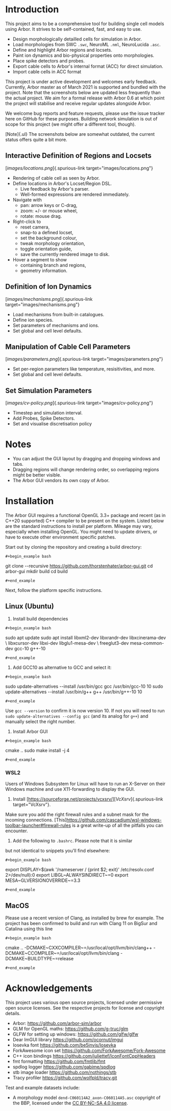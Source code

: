 # Introduction

This project aims to be a comprehensive tool for building single cell
models using Arbor. It strives to be self-contained, fast, and easy to
use.

-   Design morphologically detailled cells for simulation in Arbor.
-   Load morphologies from SWC `.swc`, NeuroML `.nml`, NeuroLucida
    `.asc`.
-   Define and highlight Arbor regions and locsets.
-   Paint ion dynamics and bio-physical properties onto morphologies.
-   Place spike detectors and probes.
-   Export cable cells to Arbor\'s internal format (ACC) for direct
    simulation.
-   Import cable cells in ACC format

This project is under active development and welcomes early feedback.
Currently, Arbor master as of March 2021 is supported and bundled with
the project. Note that the screenshots below are updated less frequently
than the actual project. We aim for a formal release with Arbor 0.6 at
which point the project will stabilise and receive regular updates
alongside Arbor.

We welcome bug reports and feature requests, please use the issue
tracker here on GitHub for these purposes. Building network simulation
is out of scope for this project (we might offer a different tool,
though).

[Note]{.ul} The screenshots below are somewhat outdated, the current
status offers quite a bit more.

## Interactive Definition of Regions and Locsets

[*images/locations.png*]{.spurious-link target="images/locations.png"}

-   Rendering of cable cell as seen by Arbor.
-   Define locations in Arbor\'s Locset/Region DSL.
    -   Live feedback by Arbor\'s parser.
    -   Well-formed expressions are rendered immediately.
-   Navigate with
    -   pan: arrow keys or C-drag,
    -   zoom: +/- or mouse wheel,
    -   rotate: mouse drag.
-   Right-click to
    -   reset camera,
    -   snap-to a defined locset,
    -   set the background colour,
    -   tweak morphology orientation,
    -   toggle orientation guide,
    -   save the currently rendered image to disk.
-   Hover a segment to show
    -   containing branch and regions,
    -   geometry information.

## Definition of Ion Dynamics

[*images/mechanisms.png*]{.spurious-link target="images/mechanisms.png"}

-   Load mechanisms from built-in catalogues.
-   Define ion species.
-   Set parameters of mechanisms and ions.
-   Set global and cell level defaults.

## Manipulation of Cable Cell Parameters

[*images/parameters.png*]{.spurious-link target="images/parameters.png"}

-   Set per-region parameters like temperature, resisitivities, and
    more.
-   Set global and cell level defaults.

## Set Simulation Parameters

[*images/cv-policy.png*]{.spurious-link target="images/cv-policy.png"}

-   Timestep and simulation interval.
-   Add Probes, Spike Detectors.
-   Set and visualise discretisation policy

# Notes

-   You can adjust the GUI layout by dragging and dropping windows and
    tabs.
-   Dragging regions will change rendering order, so overlapping regions
    might be better visible.
-   The Arbor GUI vendors its own copy of Arbor.

# Installation

The Arbor GUI requires a functional OpenGL 3.3+ package and recent (as
in C++20 supported) C++ compiler to be present on the system. Listed
below are the standard instructions to install per platform. Mileage may
vary, especially when installing OpenGL. You might need to update
drivers, or have to execute other environment specific patches.

Start out by cloning the repository and creating a build directory:

```{=org}
#+begin_example bash
```
git clone --recursive <https://github.com/thorstenhater/arbor-gui.git>
cd arbor-gui mkdir build cd build

```{=org}
#+end_example
```
Next, follow the platform specific instructions.

## Linux (Ubuntu)

1.  Install build dependencies

```{=org}
#+begin_example bash
```
sudo apt update sudo apt install libxml2-dev libxrandr-dev
libxcinerama-dev \\ libxcursor-dev libxi-dev libglu1-mesa-dev \\
freeglut3-dev mesa-common-dev gcc-10 g++-10

```{=org}
#+end_example
```
1.  Add GCC10 as alternative to GCC and select it:

```{=org}
#+begin_example bash
```
sudo update-alternatives --install /usr/bin/gcc gcc /usr/bin/gcc-10 10
sudo update-alternatives --install /usr/bin/g++ g++ /usr/bin/g++-10 10

```{=org}
#+end_example
```
Use `gcc --version` to confirm it is now version 10. If not you will
need to run `sudo update-alternatives --config gcc` (and its analog for
`g++`) and manually select the right number.

1.  Install Arbor GUI

```{=org}
#+begin_example bash
```
cmake .. sudo make install -j 4

```{=org}
#+end_example
```
### WSL2

Users of Windows Subsystem for Linux will have to run an X-Server on
their Windows machine and use X11-forwarding to display the GUI.

1.  Install
    \[<https://sourceforge.net/projects/vcxsrv/>\][*VcXsrv*]{.spurious-link
    target="VcXsrv"}.

Make sure you add the right firewall rules and a subnet mask for the
incoming connections.
\[This\]<https://github.com/cascadium/wsl-windows-toolbar-launcher#firewall-rules>
is a great write-up of all the pitfalls you can encounter.

1.  Add the following to `.bashrc`. Please note that it is similar

but not identical to snippets you\'ll find elsewhere:

```{=org}
#+begin_example bash
```
export DISPLAY=\$(awk \'/nameserver / {print \$2; exit}\'
/etc/resolv.conf 2\>/dev/null):0 export LIBGL~ALWAYSINDIRECT~=0 export
MESA~GLVERSIONOVERRIDE~=3.3

```{=org}
#+end_example
```
## MacOS

Please use a recent version of Clang, as installed by brew for example.
The project has been confirmed to build and run with Clang 11 on BigSur
and Catalina using this line

```{=org}
#+begin_example bash
```
cmake .. -DCMAKE~CXXCOMPILER~=/usr/local/opt/llvm/bin/clang++
-DCMAKE~CCOMPILER~=/usr/local/opt/llvm/bin/clang
-DCMAKE~BUILDTYPE~=release

```{=org}
#+end_example
```
# Acknowledgements

This project uses various open source projects, licensed under
permissive open source licenses. See the respective projects for license
and copyright details.

-   Arbor: <https://github.com/arbor-sim/arbor>
-   GLM for OpenGL maths: <https://github.com/g-truc/glm>
-   GLFW for setting up windows: <https://github.com/glfw/glfw>
-   Dear ImGUI library <https://github.com/ocornut/imgui>
-   Iosevka font <https://github.com/be5invis/Iosevka>
-   ForkAwesome icon set <https://github.com/ForkAwesome/Fork-Awesome>
-   C++ icon bindings <https://github.com/juliettef/IconFontCppHeaders>
-   fmt formatting <https://github.com/fmtlib/fmt>
-   spdlog logger <https://github.com/gabime/spdlog>
-   stb image loader <https://github.com/nothings/stb>
-   Tracy profiler <https://github.com/wolfpld/tracy.git>

Test and example datasets include:

-   A morphology model `dend-C060114A2_axon-C060114A5.asc` copyright of
    the BBP, licensed under the [CC BY-NC-SA 4.0
    license](https://creativecommons.org/licenses/by-nc-sa/4.0/).
